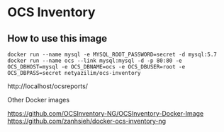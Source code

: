 ﻿# OCS Inventory
## How to use this image
```
docker run --name mysql -e MYSQL_ROOT_PASSWORD=secret -d mysql:5.7
docker run --name ocs --link mysql:mysql -d -p 80:80 -e OCS_DBHOST=mysql -e OCS_DBNAME=ocs -e OCS_DBUSER=root -e OCS_DBPASS=secret netyazilim/ocs-inventory 
```
http://localhost/ocsreports/
  
Other Docker images

https://github.com/OCSInventory-NG/OCSInventory-Docker-Image
https://github.com/zanhsieh/docker-ocs-inventory-ng

